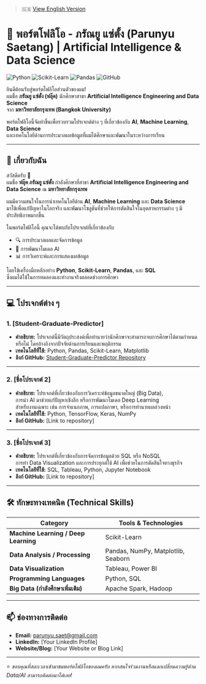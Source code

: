 > 🇬🇧 [View English Version](README.md)

# 💼 พอร์ตโฟลิโอ - ภรัณยู แซ่ตั้ง (Parunyu Saetang) | Artificial Intelligence & Data Science

![Python](https://img.shields.io/badge/Python-3776AB?logo=python&logoColor=white)
![Scikit-Learn](https://img.shields.io/badge/Scikit--Learn-F7931E?logo=scikit-learn&logoColor=white)
![Pandas](https://img.shields.io/badge/Pandas-150458?logo=pandas&logoColor=white)
![GitHub](https://img.shields.io/badge/GitHub-181717?logo=github&logoColor=white)

ยินดีต้อนรับสู่พอร์ตโฟลิโอส่วนตัวของผม!  
ผมชื่อ **ภรัณยู แซ่ตั้ง (ฟลุ๊ค)** นักศึกษาสาขา **Artificial Intelligence Engineering and Data Science**  
จาก **มหาวิทยาลัยกรุงเทพ (Bangkok University)**  

พอร์ตโฟลิโอนี้จัดทำขึ้นเพื่อรวบรวมโปรเจกต์ต่าง ๆ ที่เกี่ยวข้องกับ **AI**, **Machine Learning**, **Data Science**  
และเทคโนโลยีด้านการประมวลผลข้อมูลที่ผมได้ศึกษาและพัฒนาในระหว่างการเรียน

---

## 📌 เกี่ยวกับฉัน

สวัสดีครับ 👋  
ผมชื่อ **ฟลุ๊ค ภรัณยู แซ่ตั้ง** กำลังศึกษาที่สาขา **Artificial Intelligence Engineering and Data Science**  ณ **มหาวิทยาลัยกรุงเทพ**

ผมมีความสนใจในการนำเทคโนโลยีด้าน **AI**, **Machine Learning** และ **Data Science**  
มาใช้เพื่อแก้ปัญหาในโลกจริง และพัฒนาโซลูชันที่ช่วยให้การตัดสินใจในอุตสาหกรรมต่าง ๆ มีประสิทธิภาพมากขึ้น

ในพอร์ตโฟลิโอนี้ คุณจะได้พบกับโปรเจกต์ที่เกี่ยวข้องกับ  
- 🔍 การประมวลผลและจัดการข้อมูล  
- 🤖 การพัฒนาโมเดล AI  
- 📊 การวิเคราะห์และการแสดงผลข้อมูล  

โดยใช้เครื่องมือหลักอย่าง **Python**, **Scikit-Learn**, **Pandas**, และ **SQL**  
ซึ่งผมได้ใช้ในการทดลองและทำงานจริงตลอดช่วงการศึกษา

---

## 💻 โปรเจกต์ต่าง ๆ

### 1. [Student-Graduate-Predictor]
- **คำอธิบาย:** โปรเจกต์นี้มีวัตถุประสงค์เพื่อทำนายว่านักศึกษาจะสามารถจบการศึกษาได้ตามกำหนดหรือไม่ โดยอ้างอิงจากปัจจัยด้านการเรียนและพฤติกรรม  
- **เทคโนโลยีที่ใช้:** Python, Pandas, Scikit-Learn, Matplotlib  
- **ลิงก์ GitHub:** [Student-Graduate-Predictor Repository](https://github.com/Pryfluk/Student-Graduate-Predictor)

---

### 2. [ชื่อโปรเจกต์ 2]
- **คำอธิบาย:** โปรเจกต์ที่เกี่ยวข้องกับการวิเคราะห์ข้อมูลขนาดใหญ่ (Big Data),  
  การนำ AI มาช่วยแก้ปัญหาเชิงลึก หรือการพัฒนาโมเดล Deep Learning  
  สำหรับงานเฉพาะ เช่น การจำแนกภาพ, การแปลภาษา, หรือการทำนายผลล่วงหน้า  
- **เทคโนโลยีที่ใช้:** Python, TensorFlow, Keras, NumPy  
- **ลิงก์ GitHub:** [Link to repository]

---

### 3. [ชื่อโปรเจกต์ 3]
- **คำอธิบาย:** โปรเจกต์ที่เกี่ยวข้องกับการจัดการข้อมูลด้วย SQL หรือ NoSQL  
  การทำ Data Visualization และการประยุกต์ใช้ AI เพื่อช่วยในการตัดสินใจทางธุรกิจ  
- **เทคโนโลยีที่ใช้:** SQL, Tableau, Python, Jupyter Notebook  
- **ลิงก์ GitHub:** [Link to repository]

---

## 🛠️ ทักษะทางเทคนิค (Technical Skills)

| Category | Tools & Technologies |
|-----------|----------------------|
| **Machine Learning / Deep Learning** | Scikit-Learn |
| **Data Analysis / Processing** | Pandas, NumPy, Matplotlib, Seaborn |
| **Data Visualization** | Tableau, Power BI |
| **Programming Languages** | Python, SQL |
| **Big Data (กำลังศึกษาเพิ่มเติม)** | Apache Spark, Hadoop | 

---

## 📫 ช่องทางการติดต่อ

- **Email:** parunyu.saet@gmail.com  
- **LinkedIn:** [Your LinkedIn Profile]  
- **Website/Blog:** [Your Website or Blog Link]  

---

⭐ *ขอบคุณที่สละเวลาเข้ามาชมพอร์ตโฟลิโอของผมครับ หากสนใจร่วมงานหรือแลกเปลี่ยนความรู้ด้าน Data/AI สามารถติดต่อมาได้เลย!*
